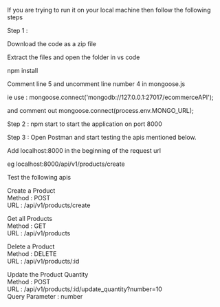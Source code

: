 <p>If you are trying to run it on your local machine then follow the following steps</p>
<p>Step 1 : <p>Download the code as a zip file</p>
          <p>Extract the files and open the folder in vs code</p>
          <p>npm install</p>
          <p>Comment line 5 and uncomment line number 4 in mongoose.js</p>
          <p>ie use : mongoose.connect('mongodb://127.0.0.1:27017/ecommerceAPI');</p>
          <p>and comment out mongoose.connect(process.env.MONGO_URL);</p>

<p>Step 2 : npm start to start the application on port 8000</p>

<p>Step 3 : Open Postman and start testing the apis mentioned below. <br>
          <p>Add localhost:8000 in the beginning of the request url</p>
          <p>eg localhost:8000/api/v1/products/create</p>

<p>Test the following apis</p>

Create a Product <br>
Method : POST <br>
URL : /api/v1/products/create<br>

Get all Products<br>
Method : GET<br>
URL : /api/v1/products<br>

Delete a Product<br>
Method : DELETE<br>
URL : /api/v1/products/:id<br>

Update the Product Quantity<br>
Method : POST<br>
URL : /api/v1/products/:id/update_quantity?number=10<br>
Query Parameter : number<br>
